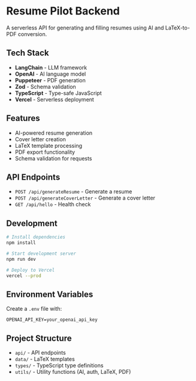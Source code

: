 # Resume Pilot Backend

A serverless API for generating and filling resumes using AI and LaTeX-to-PDF conversion.

## Tech Stack

- **LangChain** - LLM framework
- **OpenAI** - AI language model
- **Puppeteer** - PDF generation
- **Zod** - Schema validation
- **TypeScript** - Type-safe JavaScript
- **Vercel** - Serverless deployment

## Features

- AI-powered resume generation
- Cover letter creation
- LaTeX template processing
- PDF export functionality
- Schema validation for requests

## API Endpoints

- `POST /api/generateResume` - Generate a resume
- `POST /api/generateCoverLetter` - Generate a cover letter
- `GET /api/hello` - Health check

## Development

```bash
# Install dependencies
npm install

# Start development server
npm run dev

# Deploy to Vercel
vercel --prod
```

## Environment Variables

Create a `.env` file with:

```
OPENAI_API_KEY=your_openai_api_key
```

## Project Structure

- `api/` - API endpoints
- `data/` - LaTeX templates
- `types/` - TypeScript type definitions
- `utils/` - Utility functions (AI, auth, LaTeX, PDF)
